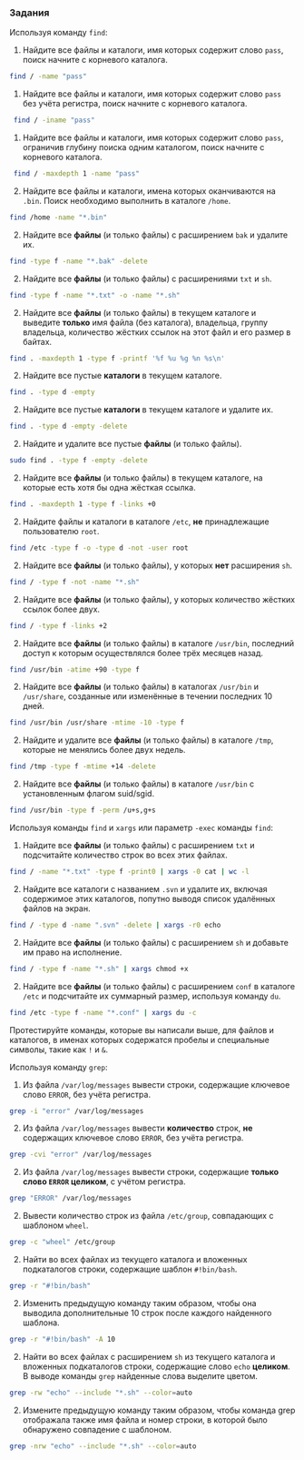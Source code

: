 
### Задания

Используя команду `find`:

1. Найдите все файлы и каталоги, имя которых содержит слово `pass`, поиск начните с корневого каталога.
```sh
find / -name "pass"
```
1. Найдите все файлы и каталоги, имя которых содержит слово `pass` без учёта регистра, поиск начните с корневого каталога.
```sh
 find / -iname "pass"
```
1. Найдите все файлы и каталоги, имя которых содержит слово `pass`, ограничив глубину поиска одним каталогом, поиск начните с корневого каталога.
```sh
 find / -maxdepth 1 -name "pass"
```
2. Найдите все файлы и каталоги, имена которых оканчиваются на `.bin`. Поиск необходимо выполнить в каталоге `/home`.
```sh
find /home -name "*.bin"
```
2. Найдите все **файлы** (и только файлы) с расширением `bak` и удалите их.
```sh
find -type f -name "*.bak" -delete
```
2. Найдите все **файлы** (и только файлы) с расширениями `txt` и `sh`.
```sh
find -type f -name "*.txt" -o -name "*.sh"
```
2. Найдите все **файлы** (и только файлы) в текущем каталоге и выведите **только** имя файла (без каталога), владельца, группу владельца, количество жёстких ссылок на этот файл и его размер в байтах.
```sh
find . -maxdepth 1 -type f -printf '%f %u %g %n %s\n'
```
2. Найдите все пустые **каталоги** в текущем каталоге.
```sh
find . -type d -empty
```
2. Найдите все пустые **каталоги** в текущем каталоге и удалите их.
```sh
find . -type d -empty -delete
```
2. Найдите и удалите все пустые **файлы** (и только файлы).
```sh
sudo find . -type f -empty -delete
```
2. Найдите все **файлы** (и только файлы) в текущем каталоге, на которые есть хотя бы одна жёсткая ссылка.
```sh
find . -maxdepth 1 -type f -links +0
```
2. Найдите файлы и каталоги в каталоге `/etc`, **не** принадлежащие пользователю `root`.
```sh
find /etc -type f -o -type d -not -user root
```
2. Найдите все **файлы** (и только файлы), у которых **нет** расширения `sh`.
```sh
find / -type f -not -name "*.sh"
```
2. Найдите все **файлы** (и только файлы), у которых количество жёстких ссылок более двух.
```sh
find / -type f -links +2
```
2. Найдите все **файлы** (и только файлы) в каталоге `/usr/bin`, последний доступ к которым осуществлялся более трёх месяцев назад.
```sh
find /usr/bin -atime +90 -type f
```
2. Найдите все **файлы** (и только файлы) в каталогах `/usr/bin` и `/usr/share`, созданные или изменённые в течении последних 10 дней.
```sh
find /usr/bin /usr/share -mtime -10 -type f
```
2. Найдите и удалите все **файлы** (и только файлы) в каталоге `/tmp`, которые не менялись более двух недель.
```sh
find /tmp -type f -mtime +14 -delete
```
2. Найдите все **файлы** (и только файлы) в каталоге `/usr/bin` с установленным флагом suid/sgid.
```sh
find /usr/bin -type f -perm /u+s,g+s
```
Используя команды `find` и `xargs` или параметр `-exec` команды `find`:

1. Найдите все **файлы** (и только файлы) с расширением `txt` и подсчитайте количество строк во всех этих файлах.
```sh
find / -name "*.txt" -type f -print0 | xargs -0 cat | wc -l
```
2. Найдите все каталоги с названием `.svn` и удалите их, включая содержимое этих каталогов, попутно выводя список удалённых файлов на экран.
```sh
find / -type d -name ".svn" -delete | xargs -r0 echo
```
2. Найдите все **файлы** (и только файлы) с расширением `sh` и добавьте им право на исполнение.
```sh
find / -type f -name "*.sh" | xargs chmod +x
```
2. Найдите все **файлы** (и только файлы) с расширением `conf` в каталоге `/etc` и подсчитайте их суммарный размер, используя команду `du`.
```sh
find /etc -type f -name "*.conf" | xargs du -c
```
Протестируйте команды, которые вы написали выше, для файлов и каталогов, в именах которых содержатся пробелы и специальные символы, такие как `!` и `&`.

Используя команду `grep`:

1. Из файла `/var/log/messages` вывести строки, содержащие ключевое слово `ERROR`, без учёта регистра.
```sh
grep -i "error" /var/log/messages
```
2. Из файла `/var/log/messages` вывести **количество** строк, **не** содержащих ключевое слово `ERROR`, без учёта регистра.
```sh
grep -cvi "error" /var/log/messages
```
2. Из файла `/var/log/messages` вывести строки, содержащие **только слово `ERROR` целиком**, с учётом регистра.
```sh
grep "ERROR" /var/log/messages
```
2. Вывести количество строк из файла `/etc/group`, совпадающих с шаблоном `wheel`.
```sh
grep -c "wheel" /etc/group
```
2. Найти во всех файлах из текущего каталога и вложенных подкаталогов строки, содержащие шаблон `#!bin/bash`.
```sh
grep -r "#!bin/bash"
```
2. Изменить предыдущую команду таким образом, чтобы она выводила дополнительные 10 строк после каждого найденного шаблона.
```sh
grep -r "#!bin/bash" -A 10
```
2. Найти во всех файлах с расширением `sh` из текущего каталога и вложенных подкаталогов строки, содержащие слово `echo` **целиком**. В выводе команды `grep` найденные слова выделите цветом.
```sh
grep -rw "echo" --include "*.sh" --color=auto
```
2. Измените предыдущую команду таким образом, чтобы команда grep отображала также имя файла и номер строки, в которой было обнаружено совпадение с шаблоном.
```sh
grep -nrw "echo" --include "*.sh" --color=auto
```

